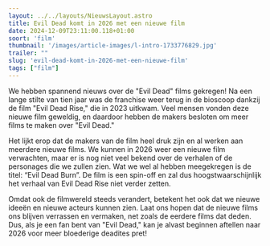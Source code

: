 ```yaml
---
layout: ../../layouts/NieuwsLayout.astro
title: Evil Dead komt in 2026 met een nieuwe film
date: 2024-12-09T23:11:00.118+01:00
soort: 'film'
thumbnail: '/images/article-images/l-intro-1733776829.jpg'
trailer: ""
slug: 'evil-dead-komt-in-2026-met-een-nieuwe-film'
tags: ["film"]
---
```


We hebben spannend nieuws over de "Evil Dead" films gekregen! Na een lange
stilte van tien jaar was de franchise weer terug in de bioscoop dankzij de film
"Evil Dead Rise," die in 2023 uitkwam. Veel mensen vonden deze nieuwe film
geweldig, en daardoor hebben de makers besloten om meer films te maken over
"Evil Dead."

Het lijkt erop dat de makers van de film heel druk zijn en al werken aan
meerdere nieuwe films. We kunnen in 2026 weer een nieuwe film verwachten, maar
er is nog niet veel bekend over de verhalen of de personages die we zullen zien.
Wat we wel al hebben meegekregen is de titel: “Evil Dead Burn”. De film is een
spin-off en zal dus hoogstwaarschijnlijk het verhaal van Evil Dead Rise niet
verder zetten.

Omdat ook de filmwereld steeds verandert, betekent het ook dat we nieuwe ideeën
en nieuwe acteurs kunnen zien. Laat ons hopen dat de nieuwe films ons blijven
verrassen en vermaken, net zoals de eerdere films dat deden. Dus, als je een fan
bent van "Evil Dead," kan je alvast beginnen aftellen naar 2026 voor meer
bloederige deadites pret!